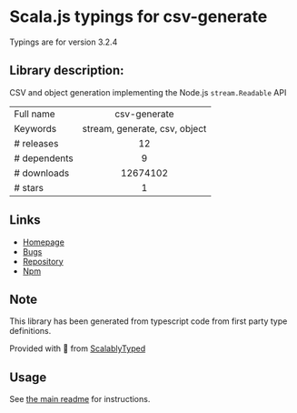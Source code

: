 
# Scala.js typings for csv-generate

Typings are for version 3.2.4

## Library description:
CSV and object generation implementing the Node.js `stream.Readable` API

|                    |                 |
| ------------------ | :-------------: |
| Full name          | csv-generate |
| Keywords           | stream, generate, csv, object |
| # releases         | 12 |
| # dependents       | 9 |
| # downloads        | 12674102 |
| # stars            | 1 |

## Links
- [Homepage](https://csv.js.org/generate/)
- [Bugs](https://github.com/adaltas/node-csv-generate/issues)
- [Repository](https://github.com/adaltas/node-csv-generate)
- [Npm](https://www.npmjs.com/package/csv-generate)
    


## Note
This library has been generated from typescript code from first party type definitions.

Provided with :purple_heart: from [ScalablyTyped](https://github.com/oyvindberg/ScalablyTyped)

## Usage
See [the main readme](../../readme.md) for instructions.


